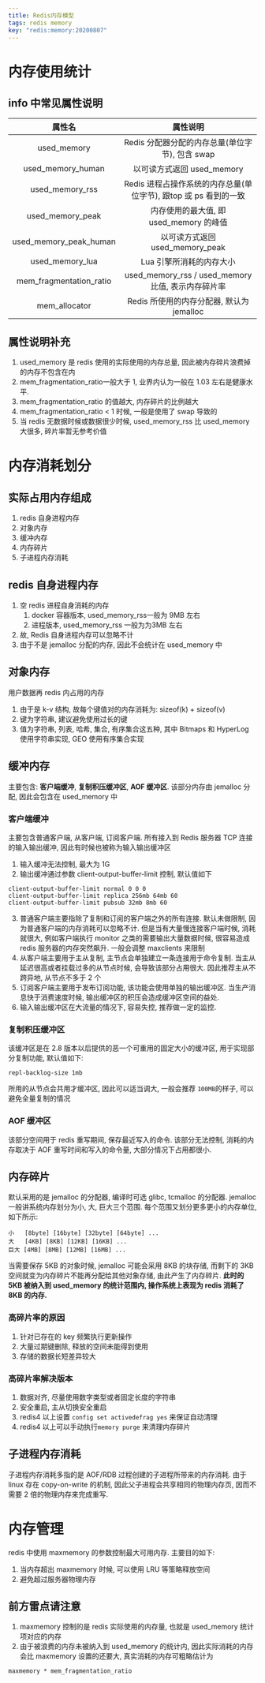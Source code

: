 ```yaml
---
title: Redis内存模型
tags: redis memory
key: "redis:memory:20200807"
---
```


# 内存使用统计

## info 中常见属性说明

|         属性名          |                           属性说明                           |
| :---------------------: | :----------------------------------------------------------: |
|       used_memory       |       Redis 分配器分配的内存总量(单位字节), 包含 swap        |
|    used_memory_human    |                  以可读方式返回 used_memory                  |
|     used_memory_rss     | Redis 进程占操作系统的内存总量(单位字节),  跟top 或 ps 看到的一致 |
|    used_memory_peak     |           内存使用的最大值, 即 used_memory 的峰值            |
| used_memory_peak_human  |                以可读方式返回used_memory_peak                |
|     used_memory_lua     |                   Lua 引擎所消耗的内存大小                   |
| mem_fragmentation_ratio |      used_memory_rss / used_memory 比值, 表示内存碎片率      |
|      mem_allocator      |          Redis 所使用的内存分配器, 默认为 jemalloc           |

## 属性说明补充

1. used_memory 是 redis 使用的实际使用的内存总量, 因此被内存碎片浪费掉的内存不包含在内
2. mem_fragmentation_ratio一般大于 1, 业界内认为一般在 1.03 左右是健康水平. 
3. mem_fragmentation_ratio 的值越大, 内存碎片的比例越大
4. mem_fragmentation_ratio < 1 时候, 一般是使用了 swap 导致的
5. 当 redis 无数据时候或数据很少时候, used_memory_rss 比 used_memory 大很多, 碎片率暂无参考价值



# 内存消耗划分

## 实际占用内存组成

1. redis 自身进程内存
2. 对象内存
3. 缓冲内存
4. 内存碎片
5. 子进程内存消耗

## redis 自身进程内存

1. 空 redis 进程自身消耗的内存
   1. docker 容器版本, used_memory_rss一般为 9MB 左右
   2. 进程版本, used_memory_rss 一般为为3MB 左右
2. 故, Redis 自身进程内存可以忽略不计
3. 由于不是 jemalloc 分配的内存, 因此不会统计在 used_memory 中

 ## 对象内存

用户数据再 redis 内占用的内存

1. 由于是 k-v 结构, 故每个键值对的内存消耗为: sizeof(k) + sizeof(v)
2. 键为字符串, 建议避免使用过长的键
3. 值为字符串, 列表, 哈希, 集合, 有序集合这五种, 其中 Bitmaps 和 HyperLog 使用字符串实现, GEO 使用有序集合实现

## 缓冲内存

主要包含: **客户端缓冲**, **复制积压缓冲区**,  **AOF 缓冲区**. 该部分内存由 jemalloc 分配, 因此会包含在 used_memory 中

### 客户端缓冲

主要包含普通客户端, 从客户端, 订阅客户端. 所有接入到 Redis 服务器 TCP 连接的输入输出缓冲, 因此有时候也被称为输入输出缓冲区

1. 输入缓冲无法控制, 最大为 1G
2. 输出缓冲通过参数 client-output-buffer-limit 控制, 默认值如下

```
client-output-buffer-limit normal 0 0 0
client-output-buffer-limit replica 256mb 64mb 60
client-output-buffer-limit pubsub 32mb 8mb 60
```

3. 普通客户端主要指除了复制和订阅的客户端之外的所有连接. 默认未做限制, 因为普通客户端的内存消耗可以忽略不计. 但是当有大量慢连接客户端时候, 消耗就很大, 例如客户端执行 monitor 之类的需要输出大量数据时候, 很容易造成 redis 服务器的内存突然飙升. 一般会调整 maxclients 来限制
4. 从客户端主要用于主从复制, 主节点会单独建立一条连接用于命令复制. 当主从延迟很高或者挂载过多的从节点时候, 会导致该部分占用很大. 因此推荐主从不跨异地, 从节点不多于 2 个
5. 订阅客户端主要用于发布订阅功能, 该功能会使用单独的输出缓冲区. 当生产消息快于消费速度时候, 输出缓冲区的积压会造成缓冲区空间的益处.
6. 输入输出缓冲区在大流量的情况下, 容易失控, 推荐做一定的监控.

### 复制积压缓冲区

该缓冲区是在 2.8 版本以后提供的恶一个可重用的固定大小的缓冲区, 用于实现部分复制功能, 默认值如下:

```
repl-backlog-size 1mb
```

所用的从节点会共用才缓冲区, 因此可以适当调大, 一般会推荐 `100MB`的样子, 可以避免全量复制的情况

### AOF 缓冲区

该部分空间用于 redis 重写期间, 保存最近写入的命令. 该部分无法控制, 消耗的内存取决于 AOF 重写时间和写入的命令量, 大部分情况下占用都很小.

## 内存碎片

默认采用的是 jemalloc 的分配器, 编译时可选 glibc, tcmalloc 的分配器. jemalloc 一般讲系统内存划分为小, 大, 巨大三个范围. 每个范围又划分更多更小的内存单位, 如下所示:

```
小   [8byte] [16byte] [32byte] [64byte] ...
大   [4KB] [8KB] [12KB] [16KB] ...
巨大 [4MB] [8MB] [12MB] [16MB] ...
```

当需要保存 5KB 的对象时候, jemalloc 可能会采用 8KB 的块存储, 而剩下的 3KB 空间就变为内存碎片不能再分配给其他对象存储, 由此产生了内存碎片. **此时的 5KB 被纳入到 used_memory 的统计范围内, 操作系统上表现为 redis 消耗了 8KB 的内存.**

### 高碎片率的原因

1. 针对已存在的 key 频繁执行更新操作
2. 大量过期键删除, 释放的空间未能得到使用
3. 存储的数据长短差异较大

### 高碎片率解决版本

1. 数据对齐, 尽量使用数字类型或者固定长度的字符串
2. 安全重启, 主从切换安全重启
3. redis4 以上设置 `config set activedefrag yes` 来保证自动清理
4. redis4 以上可以手动执行`memory purge` 来清理内存碎片

## 子进程内存消耗

子进程内存消耗多指的是 AOF/RDB 过程创建的子进程所带来的内存消耗. 由于 linux 存在 copy-on-write 的机制, 因此父子进程会共享相同的物理内存页, 因而不需要 2 倍的物理内存来完成重写. 



# 内存管理

redis 中使用 maxmemory 的参数控制最大可用内存. 主要目的如下:

1. 当内存超出 maxmemory 时候, 可以使用 LRU 等策略释放空间
2. 避免超过服务器物理内存

## 前方雷点请注意

1. maxmemory 控制的是 redis 实际使用的内存量, 也就是 used_memory 统计项对应的内存
2. 由于被浪费的内存未被纳入到 used_memory 的统计内, 因此实际消耗的内存会比 maxmemory 设置的还要大, 真实消耗的内存可粗略估计为 

```
maxmemory * mem_fragmentation_ratio
```

